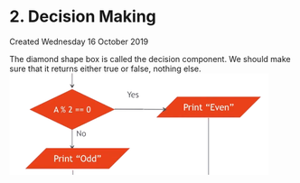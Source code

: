 # 2. Decision Making

Created Wednesday 16 October 2019

The diamond shape box is called the decision component. We should make sure that it returns either true or false, nothing else.
![](/assets/2._Decision_Making-image-1.png)
